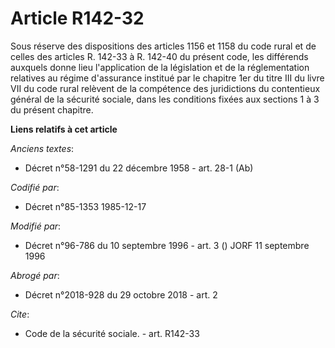 # Article R142-32

Sous réserve des dispositions des articles 1156 et 1158 du code rural et de celles des articles R. 142-33 à R. 142-40 du
présent code, les différends auxquels donne lieu l'application de la législation et de la réglementation relatives au régime
d'assurance institué par le chapitre 1er du titre III du livre VII du code rural relèvent de la compétence des juridictions
du contentieux général de la sécurité sociale, dans les conditions fixées aux sections 1 à 3 du présent chapitre.

**Liens relatifs à cet article**

_Anciens textes_:

  - Décret n°58-1291 du 22 décembre 1958 - art. 28-1 (Ab)

_Codifié par_:

  - Décret n°85-1353 1985-12-17

_Modifié par_:

  - Décret n°96-786 du 10 septembre 1996 - art. 3 () JORF 11 septembre 1996

_Abrogé par_:

  - Décret n°2018-928 du 29 octobre 2018 - art. 2

_Cite_:

  - Code de la sécurité sociale. - art. R142-33
